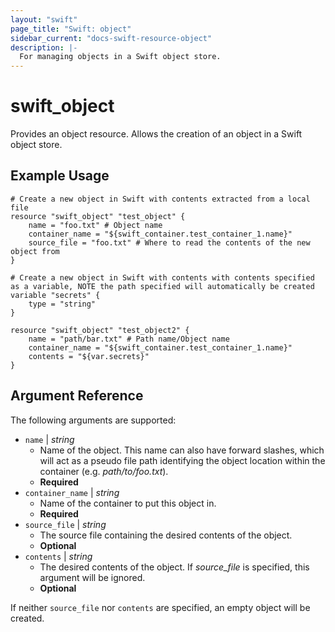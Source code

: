 ```yaml
---
layout: "swift"
page_title: "Swift: object"
sidebar_current: "docs-swift-resource-object"
description: |-
  For managing objects in a Swift object store.
---
```


# swift_object

Provides an object resource. Allows the creation of an object in a Swift object store.

## Example Usage

```
# Create a new object in Swift with contents extracted from a local file
resource "swift_object" "test_object" {
    name = "foo.txt" # Object name
    container_name = "${swift_container.test_container_1.name}"
    source_file = "foo.txt" # Where to read the contents of the new object from
}
```

```
# Create a new object in Swift with contents with contents specified as a variable, NOTE the path specified will automatically be created
variable "secrets" {
    type = "string"
}

resource "swift_object" "test_object2" {
    name = "path/bar.txt" # Path name/Object name
    container_name = "${swift_container.test_container_1.name}"
    contents = "${var.secrets}"
}
```

## Argument Reference

The following arguments are supported:

* `name` | *string*
	* Name of the object. This name can also have forward slashes, which will act as a pseudo file path identifying the object location within the container (e.g. _path/to/foo.txt_).
	* **Required**
* `container_name` | *string*
	* Name of the container to put this object in.
	* **Required**
* `source_file` | *string*
	* The source file containing the desired contents of the object.
	* **Optional**
* `contents` | *string*
	* The desired contents of the object. If *source_file* is specified, this argument will be ignored.
	* **Optional**

If neither `source_file` nor `contents` are specified, an empty object will be created.
